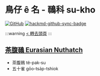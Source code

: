 # 鳥仔 ê 名 - 鳾科 su-kho

[![GitHub](https://img.shields.io/badge/GitHub-black?logo=github)](https://github.com/siansiansu/tsiau-a-e-mia)
[![hackmd-github-sync-badge](https://hackmd.io/yWBq4ZHSTaamxYPEwp3LCg/badge)](https://hackmd.io/yWBq4ZHSTaamxYPEwp3LCg)

:::warning
[< 轉去頭頁](https://hackmd.io/@siansiansu/Hy4VzNvha)
:::

## [茶腹鳾 Eurasian Nuthatch](https://ebird.org/species/eurnut2)

- 茶腹鳾 tê-pak-su
- 五十雀 gōo-tsa̍p-tshiok
